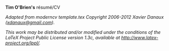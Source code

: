 **Tim O'Brien's** résumé/CV

*Adapted from moderncv template.tex*
*Copyright 2006-2012 Xavier Danaux (xdanaux@gmail.com).*

*This work may be distributed and/or modified under the conditions of the LaTeX Project Public License version 1.3c, available at http://www.latex-project.org/lppl/.*
